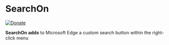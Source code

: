 # SearchOn

[![Donate](https://img.shields.io/badge/Donate-PayPal-blue.svg)](https://paypal.me/domresc)

**SearchOn adds** to Microsoft Edge a custom search button within the right-click menu